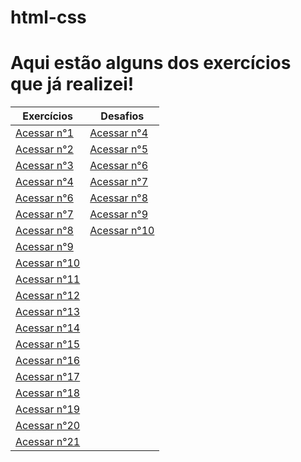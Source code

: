 # html-css
<h1> Aqui estão alguns dos exercícios que já realizei! </h1>

| Exercícios  | Desafios |
| ------------- | ------------- |
| <a href= "https://wallacecardoso.github.io/html-css/exercicios/ex001/"> Acessar n°1 </a> | <a href= "https://wallacecardoso.github.io/html-css/desafios/desafio004/"> Acessar n°4 </a>
| <a href= "https://wallacecardoso.github.io/html-css/exercicios/ex002/"> Acessar n°2 </a> | <a href= "https://wallacecardoso.github.io/html-css/desafios/desafio005/"> Acessar n°5 </a>
| <a href= "https://wallacecardoso.github.io/html-css/exercicios/ex003/"> Acessar n°3 </a> | <a href= "https://wallacecardoso.github.io/html-css/desafios/desafio006/"> Acessar n°6 </a>
| <a href= "https://wallacecardoso.github.io/html-css/exercicios/ex004/"> Acessar n°4 </a> | <a href= "https://wallacecardoso.github.io/html-css/desafios/desafio007/"> Acessar n°7 </a>
| <a href= "https://wallacecardoso.github.io/html-css/exercicios/ex006/"> Acessar n°6 </a> | <a href= "https://wallacecardoso.github.io/html-css/desafios/desafio008/"> Acessar n°8 </a>
| <a href= "https://wallacecardoso.github.io/html-css/exercicios/ex007/"> Acessar n°7 </a> | <a href= "https://wallacecardoso.github.io/html-css/desafios/desafio009/"> Acessar n°9 </a>
| <a href= "https://wallacecardoso.github.io/html-css/exercicios/ex008/"> Acessar n°8 </a> | <a href= "https://wallacecardoso.github.io/html-css/desafios/desafio10/"> Acessar n°10 </a>
| <a href= "https://wallacecardoso.github.io/html-css/exercicios/ex009/"> Acessar n°9 </a> | 
| <a href= "https://wallacecardoso.github.io/html-css/exercicios/ex010/"> Acessar n°10 </a>|
| <a href= "https://wallacecardoso.github.io/html-css/exercicios/ex011/"> Acessar n°11 </a>|
| <a href= "https://wallacecardoso.github.io/html-css/exercicios/ex012/"> Acessar n°12 </a>|
| <a href= "https://wallacecardoso.github.io/html-css/exercicios/ex013/"> Acessar n°13 </a>|
| <a href= "https://wallacecardoso.github.io/html-css/exercicios/ex014/"> Acessar n°14 </a>|
| <a href= "https://wallacecardoso.github.io/html-css/exercicios/ex015/"> Acessar n°15 </a>|
| <a href= "https://wallacecardoso.github.io/html-css/exercicios/ex016/"> Acessar n°16 </a>|
| <a href= "https://wallacecardoso.github.io/html-css/exercicios/ex017/"> Acessar n°17 </a>|
| <a href= "https://wallacecardoso.github.io/html-css/exercicios/ex018/"> Acessar n°18 </a>|
| <a href= "https://wallacecardoso.github.io/html-css/exercicios/ex019/"> Acessar n°19 </a>|
| <a href= "https://wallacecardoso.github.io/html-css/exercicios/ex020/"> Acessar n°20 </a>|
| <a href= "https://wallacecardoso.github.io/html-css/exercicios/ex021/"> Acessar n°21 </a>|   
